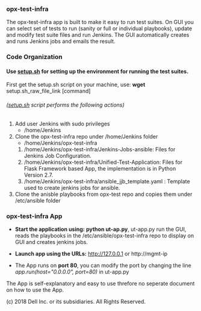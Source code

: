 ### opx-test-infra
The opx-test-infra app is built to make it easy to run test suites. On GUI you can select set of tests to run (sanity or full or individual playbooks), update and modify test suite files and run Jenkins. The GUI automatically creates and runs Jenkins jobs and emails the result.
### Code Organization
#### Use [setup.sh](./setup.sh) for setting up the environment for running the test suites.
First get the setup.sh script on your machine, use: **wget** setup.sh_raw_file_link [command] 
###### ([setup.sh](./setup.sh) script performs the following actions)
1. Add user Jenkins with sudo privileges 
   * /home/Jenkins 
2. Clone the opx-test-infra repo under /home/Jenkins folder
   * /home/Jenkins/opx-test-infra
   1. /home/Jenkins/opx-test-infra/Jenkins-Jobs-ansible: Files for Jenkins Job Configuration.
   2. /home/Jenkins/opx-test-infra/Unified-Test-Application: Files for Flask Framework based App, the implementation is in Python Version 2.7.
   3. /home/Jenkins/opx-test-infra/ansible_jjb_template.yaml : Template used to create jenkins jobs for ansible.
3. Clone the anisble playbooks from opx-test repo and copies them under /etc/ansible folder

### opx-test-infra App

* **Start the application using:** **python ut-ap.py**, ut-app.py run the GUI, reads the playbooks in the /etc/ansible/opx-test-infra repo to display on GUI and creates jenkins jobs.

* **Launch app using the URLs:** http://127.0.0.1 or http://mgmt-ip

* The App runs on **port 80**, you can modify the port by changing the line *app.run(host="0.0.0.0", port=80)* in ut-app.py

The App is self-explanatory and easy to use threfore no seperate document on how to use the App.

(c) 2018 Dell Inc. or its subsidiaries. All Rights Reserved.
